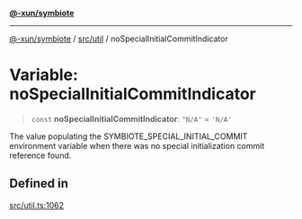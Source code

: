 [**@-xun/symbiote**](../../../README.md)

***

[@-xun/symbiote](../../../README.md) / [src/util](../README.md) / noSpecialInitialCommitIndicator

# Variable: noSpecialInitialCommitIndicator

> `const` **noSpecialInitialCommitIndicator**: `"N/A"` = `'N/A'`

The value populating the SYMBIOTE_SPECIAL_INITIAL_COMMIT environment variable
when there was no special initialization commit reference found.

## Defined in

[src/util.ts:1062](https://github.com/Xunnamius/symbiote/blob/365faa6b8d22d2d1cc9b1342665abfa85d3e4f67/src/util.ts#L1062)
